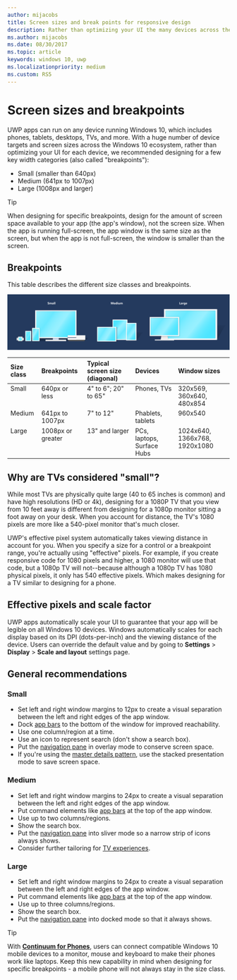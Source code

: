 ```yaml
---
author: mijacobs
title: Screen sizes and break points for responsive design
description: Rather than optimizing your UI the many devices across the Windows 10 ecosystem, we recommended designing for a few key width categories called breakpoints.
ms.author: mijacobs
ms.date: 08/30/2017
ms.topic: article
keywords: windows 10, uwp
ms.localizationpriority: medium
ms.custom: RS5
---
```


#  Screen sizes and breakpoints

UWP apps can run on any device running Windows 10, which includes phones, tablets, desktops, TVs, and more. With a huge number of device targets and screen sizes across the Windows 10 ecosystem, rather than optimizing your UI for each device, we recommended designing for a few key width categories (also called "breakpoints"): 
- Small (smaller than 640px)
- Medium (641px to 1007px)
- Large (1008px and larger)

> [!TIP]
> When designing for specific breakpoints, design for the amount of screen space available to your app (the app's window), not the screen size. When the app is running full-screen, the app window is the same size as the screen, but when the app is not full-screen, the window is smaller than the screen.

## Breakpoints
This table describes the different size classes and breakpoints.

![Responsive design breakpoints](images/breakpoints/size-classes.svg)

<table>
<thead>
<tr class="header">
<th align="left">Size class</th>
<th align="left">Breakpoints</th>
<th align="left">Typical screen size (diagonal)</th>
<th align="left">Devices</th>
<th align="left">Window sizes</th>
</tr>
</thead>
<tbody>
<tr class="even">
<td style="vertical-align:top;">Small</td>
<td style="vertical-align:top;">640px or less</td>
<td style="vertical-align:top;">4&quot; to 6&quot;; 20&quot; to 65&quot;</td>
<td style="vertical-align:top;">Phones, TVs</td>
<td style="vertical-align:top;">320x569, 360x640, 480x854</td>
</tr>
<tr class="odd">
<td style="vertical-align:top;">Medium</td>
<td style="vertical-align:top;">641px to 1007px</td>
<td style="vertical-align:top;">7&quot; to 12&quot;</td>
<td style="vertical-align:top;">Phablets, tablets</td>
<td style="vertical-align:top;">960x540</td>
</tr>
<tr class="even">
<td style="vertical-align:top;">Large</td>
<td style="vertical-align:top;">1008px or greater</td>
<td style="vertical-align:top;">13&quot; and larger</td>
<td style="vertical-align:top;">PCs, laptops, Surface Hubs</td>
<td style="vertical-align:top;">1024x640, 1366x768, 1920x1080</td>
</tr>
</tbody>
</table>

## Why are TVs considered "small"? 

While most TVs are physically quite large (40 to 65 inches is common) and have high resolutions (HD or 4k), designing for a 1080P TV that you view from 10 feet away is different from designing for a 1080p monitor sitting a foot away on your desk. When you account for distance, the TV's 1080 pixels are more like a 540-pixel monitor that's much closer.

UWP's effective pixel system automatically takes viewing distance in account for you. When you specify a size for a control or a breakpoint range, you're actually using "effective" pixels. For example, if you create responsive code for 1080 pixels and higher, a 1080 monitor will use that code, but a 1080p TV will not--because although a 1080p TV has 1080 physical pixels, it only has 540 effective pixels. Which makes designing for a TV similar to designing for a phone.

## Effective pixels and scale factor

UWP apps automatically scale your UI to guarantee that your app will be legible on all Windows 10 devices. Windows automatically scales for each display based on its DPI (dots-per-inch) and the viewing distance of the device. Users can override the default value and by going to **Settings** > **Display** > **Scale and layout** settings page. 


## General recommendations

### Small
- Set left and right window margins to 12px to create a visual separation between the left and right edges of the app window.
- Dock [app bars](../controls-and-patterns/app-bars.md) to the bottom of the window for improved reachability.
- Use one column/region at a time.
- Use an icon to represent search (don't show a search box).
- Put the [navigation pane](../controls-and-patterns/navigationview.md) in overlay mode to conserve screen space.
- If you're using the [master details pattern](../controls-and-patterns/master-details.md), use the stacked presentation mode to save screen space.

### Medium
- Set left and right window margins to 24px to create a visual separation between the left and right edges of the app window.
- Put command elements like [app bars](../controls-and-patterns/app-bars.md) at the top of the app window.
- Use up to two columns/regions.
- Show the search box.
- Put the [navigation pane](../controls-and-patterns/navigationview.md) into sliver mode so a narrow strip of icons always shows.
- Consider further tailoring for [TV experiences](http://go.microsoft.com/fwlink/?LinkId=760736).

### Large
- Set left and right window margins to 24px to create a visual separation between the left and right edges of the app window.
- Put command elements like [app bars](../controls-and-patterns/app-bars.md) at the top of the app window.
- Use up to three columns/regions.
- Show the search box.
- Put the [navigation pane](../controls-and-patterns/navigationview.md) into docked mode so that it always shows.

>[!TIP] 
> With [**Continuum for Phones**](http://go.microsoft.com/fwlink/p/?LinkID=699431), users can connect compatible Windows 10 mobile devices to a monitor, mouse and keyboard to make their phones work like laptops. Keep this new capability in mind when designing for specific breakpoints - a mobile phone will not always stay in the size class.


